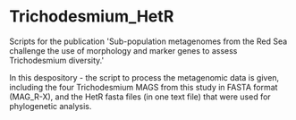 # Trichodesmium_HetR
Scripts for the publication 'Sub-population metagenomes from the Red Sea challenge the use of morphology and marker genes to assess Trichodesmium diversity.'

In this despository - the script to process the metagenomic data is given, including the four Trichodesmium MAGS from this study in FASTA format (MAG_R-X), and the HetR fasta files (in one text file) that were used for phylogenetic analysis. 
